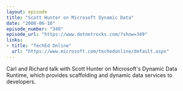 ```yaml
---
layout: episode
title: "Scott Hunter on Microsoft Dynamic Data"
date: "2008-06-10"
episode_number: "349"
episode_url: "https://www.dotnetrocks.com/?show=349"
links:
- title: "TechEd Online"
  url: "https://www.microsoft.com/techedonline/default.aspx"
---
```


Carl and Richard talk with Scott Hunter on Microsoft's Dynamic Data Runtime, which provides scaffolding and dynamic data services to developers.
